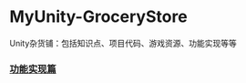 # MyUnity-GroceryStore
Unity杂货铺：包括知识点、项目代码、游戏资源、功能实现等等


### [功能实现篇](https://github.com/kamen132/MyUnity-GroceryStore/tree/main/%E5%8A%9F%E8%83%BD%E5%AE%9E%E7%8E%B0)
